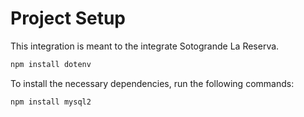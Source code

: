 # Project Setup
This integration is meant to the integrate Sotogrande La Reserva.

```sh
npm install dotenv
```


To install the necessary dependencies, run the following commands:

```sh
npm install mysql2
```
